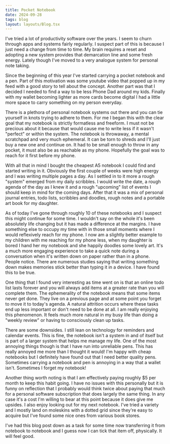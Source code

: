 ```yaml
---
title: Pocket Notebook
date: 2024-09-28
tags: blog
layout: layouts/Blog.tsx
---
```


I've tried a lot of productivity software over the years. I seem to churn through apps and systems fairly regularly. I suspect part of this is because I just need a change from time to time. My brain requires a reset and adopting a new system provides that demarcation line and some fresh energy. Lately though I've moved to a very analogue system for personal note taking.

<!--more-->

Since the beginning of this year I've started carrying a pocket notebook and a pen. Part of this motivation was some youtube video that popped up in my feed with a good story to tell about the concept. Another part was that I decided I needed to find a way to be less Phone Dad around my kids. Finally with my wallet becoming lighter as more cards become digital I had a little more space to carry something on my person everyday.

There is a plethora of personal notebook systems out there and you can tie yourself in knots trying to adhere to them. For me I began this with the clear goal that my notebook is strictly formatless and freeform. I must not be precious about it because that would cause me to write less if it wasn't "perfect" or within the system. The notebook is throwaway, a mental scratchpad and very much ephemeral. It can be torn to shreds and I'll just buy a new one and continue on. It had to be small enough to throw in any pocket, it must also be as reachable as my phone. Hopefully the goal was to reach for it first before my phone.

With all that in mind I bought the cheapest A5 notebook I could find and started writing in it. Obviously the first couple of weeks were high energy and I was writing multiple pages a day. As I settled in to it more a rough "system" emerged from my daily scribbles. I would write the date, a rough agenda of the day as I knew it and a rough "upcoming" list of events I should keep in mind for the coming days. After that it was a mix of personal journal entries, todo lists, scribbles and doodles, rough notes and a portable art book for my daughter.

As of today I've gone through roughly 10 of these notebooks and I suspect this might continue for some time. I wouldn't say on the whole it's been absolutely life changing but it has made a difference at the margins. I have something else to occupy my time with in those small moments where I would reflexively reach for my phone. I now am a slightly better example to my children with me reaching for my phone less, when my daughter is bored I hand her my notebook and she happily doodles some lovely art. It's a much more engaging experience to take a quick note during a conversation when it's written down on paper rather than in a phone. People notice. There are numerous studies saying that writing something down makes memories stick better than typing it in a device. I have found this to be true.

One thing that I found very interesting as time went on is that an online todo list lasts forever and you will always add items at a greater rate than you will complete them. The ephemerality of the notebook means that some items never get done. They live on a previous page and at some point you forget to move it to today's agenda. A natural attrition occurs where these tasks end up less important or don't need to be done at all. I am really enjoying this phenomenon. It feels much more natural in my busy life than doing a "weekly review" or having to consciously clean up tasks.

There are some downsides. I still lean on technology for reminders and calendar events. This is fine, the notebook isn't a system in and of itself but is part of a larger system that helps me manage my life. One of the most annoying things though is that I have run into unreliable pens. This has really annoyed me more than I thought it would! I'm happy with cheap notebooks but I definitely have found out that I need better quality pens. Sometimes carrying a notebook and pen is annoying in a way that a wallet isn't. Sometimes I forget my notebook!

Another thing worth noting is that I am effectively paying roughly $5 per month to keep this habit going. I have no issues with this personally but it is funny on reflection that I probably would think twice about paying that much for a personal software subscription that does largely the same thing. In any case it's a cost I'm willing to bear at this point because it does give me upsides. I also enjoy looking out for my next notebook. I've tried a variety and I mostly land on moleskins with a dotted grid since they're easy to acquire but I've found some nice ones from various book stores.

I've had this blog post down as a task for some time now transferring it from notebook to notebook and I guess now I can tick that item off, physically. It will feel good.
